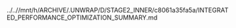 ../..//mnt/h/ARCHIVE/.UNWRAP/D/STAGE2_INNER/c8061a35fa5a/INTEGRATED_PERFORMANCE_OPTIMIZATION_SUMMARY.md